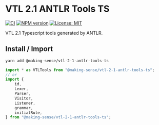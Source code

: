 # VTL 2.1 ANTLR Tools TS

[![CI](https://github.com/Making-Sense-Info/VTL-2.1-ANTLR-Tools-TS/actions/workflows/ci.yaml/badge.svg?branch=main)](https://github.com/Making-Sense-Info/VTL-2.1-ANTLR-Tools-TS/actions/workflows/ci.yaml)
[![NPM version](https://badge.fury.io/js/@making-sense%2Fvtl-2-1-antlr-tools-ts.svg)](https://badge.fury.io/js/@making-sense%2Fvtl-2-1-antlr-tools-ts)
[![License: MIT](https://img.shields.io/badge/License-MIT-blue.svg)](https://opensource.org/licenses/MIT)

VTL 2.1 Typescript tools generated by ANTLR.

## Install / Import

```bash
yarn add @making-sense/vtl-2-1-antlr-tools-ts
```

```typescript
import * as VTLTools from "@making-sense/vtl-2-1-antlr-tools-ts";
// or
import {
	id,
	Lexer,
	Parser,
	Visitor,
	Listener,
	grammar,
	initialRule,
} from "@making-sense/vtl-2-1-antlr-tools-ts";
```
